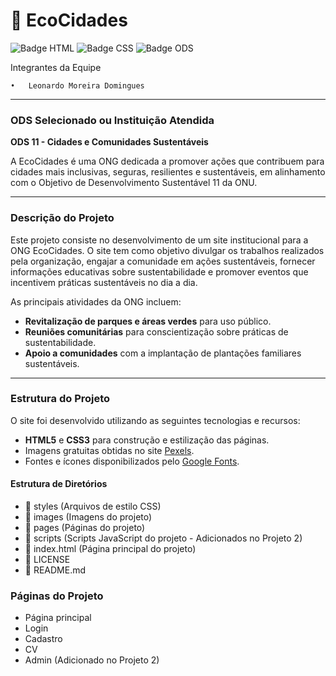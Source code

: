 # 🌿 EcoCidades

![Badge HTML](http://img.shields.io/static/v1?label=&message=HTML&color=GREEN&style=for-the-badge) ![Badge CSS](http://img.shields.io/static/v1?label=&message=CSS&color=blue&style=for-the-badge) ![Badge ODS](http://img.shields.io/static/v1?label=&message=ODS11&color=orange&style=for-the-badge)


Integrantes da Equipe

	•	Leonardo Moreira Domingues
---

### **ODS Selecionado ou Instituição Atendida**
**ODS 11 - Cidades e Comunidades Sustentáveis**

A EcoCidades é uma ONG dedicada a promover ações que contribuem para cidades mais inclusivas, seguras, resilientes e sustentáveis, em alinhamento com o Objetivo de Desenvolvimento Sustentável 11 da ONU.

---

### **Descrição do Projeto**
Este projeto consiste no desenvolvimento de um site institucional para a ONG EcoCidades. O site tem como objetivo divulgar os trabalhos realizados pela organização, engajar a comunidade em ações sustentáveis, fornecer informações educativas sobre sustentabilidade e promover eventos que incentivem práticas sustentáveis no dia a dia.

As principais atividades da ONG incluem:
- **Revitalização de parques e áreas verdes** para uso público.
- **Reuniões comunitárias** para conscientização sobre práticas de sustentabilidade.
- **Apoio a comunidades** com a implantação de plantações familiares sustentáveis.

---


### **Estrutura do Projeto**
O site foi desenvolvido utilizando as seguintes tecnologias e recursos:
- **HTML5** e **CSS3** para construção e estilização das páginas.
- Imagens gratuitas obtidas no site [Pexels](https://www.pexels.com/).
- Fontes e ícones disponibilizados pelo [Google Fonts](https://fonts.google.com/).

#### **Estrutura de Diretórios**
- 📁 styles (Arquivos de estilo CSS)
- 📁 images (Imagens do projeto)
- 📁 pages (Páginas do projeto)
- 📁 scripts (Scripts JavaScript do projeto - Adicionados no Projeto 2)
- 📄 index.html (Página principal do projeto)
- 📄 LICENSE
- 📄 README.md

### **Páginas do Projeto**

- Página principal
- Login
- Cadastro
- CV
- Admin (Adicionado no Projeto 2)